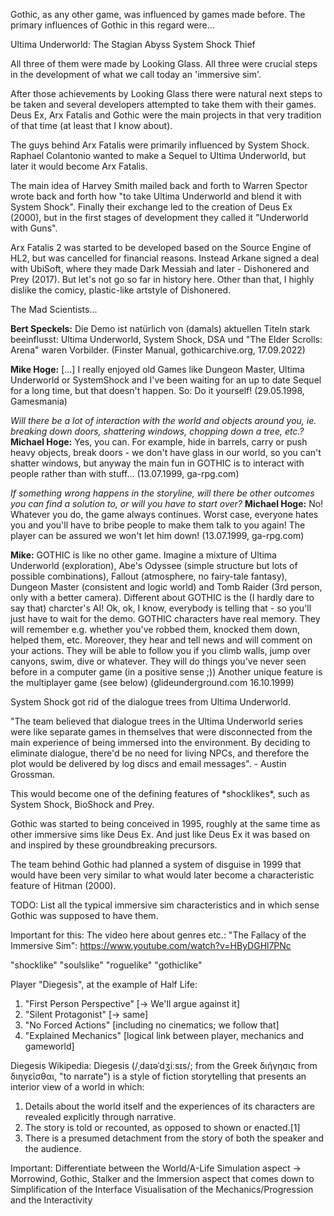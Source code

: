 Gothic, as any other game, was influenced by games made before.
The primary influences of Gothic in this regard were...

Ultima Underworld: The Stagian Abyss
System Shock
Thief

All three of them were made by Looking Glass.
All three were crucial steps in the development of
what we call today an 'immersive sim'. 

After those achievements by Looking Glass there were natural next steps to be taken and several developers attempted to take them with their games. Deus Ex, Arx Fatalis and Gothic were the main projects in that very tradition of that time (at least that I know about). 

The guys behind Arx Fatalis were primarily influenced by System Shock.
Raphael Colantonio wanted to make a Sequel to Ultima Underworld, but later it would become Arx Fatalis. 


The main idea of Harvey Smith mailed back and forth to Warren Spector wrote back and forth how "to take Ultima Underworld and blend it with System Shock". Finally their exchange led to the creation of Deus Ex (2000), but in the first stages of development they called it "Underworld with Guns". 


Arx Fatalis 2 was started to be developed based on the Source Engine of HL2, but was cancelled for financial reasons. Instead Arkane signed a deal with UbiSoft, where they made Dark Messiah and later - Dishonered and Prey (2017). But let's not go so far in history here. Other than that, I highly dislike the comicy, plastic-like artstyle of Dishonered. 


The Mad Scientists... 

**Bert Speckels:** Die Demo ist natürlich von (damals) aktuellen Titeln stark beeinflusst: Ultima
Underworld, System Shock, DSA und "The Elder Scrolls: Arena" waren
Vorbilder. (Finster Manual, gothicarchive.org, 17.09.2022)


**Mike Hoge:** [...] I really enjoyed old Games like Dungeon Master, Ultima Underworld or SystemShock and I've been waiting for an up to date Sequel for a long time, but that doesn't happen. So: Do it yourself! (29.05.1998, Gamesmania)


*Will there be a lot of interaction with the world and objects around you, ie. breaking down doors, shattering windows, chopping down a tree, etc.?*
**Michael Hoge:** Yes, you can. For example, hide in barrels, carry or push heavy objects, break doors - we don't have glass in our world, so you can't shatter windows, but anyway the main fun in GOTHIC is to interact with people rather than with stuff... (13.07.1999, ga-rpg.com)


*If something wrong happens in the storyline, will there be other outcomes you can find a solution to, or will you have to start over?*
**Michael Hoge:** No! Whatever you do, the game always continues. Worst case, everyone hates you and you'll have to bribe people to make them talk to you again! The player can be assured we won't let him down!
(13.07.1999, ga-rpg.com)


**Mike:** GOTHIC is like no other game. Imagine a mixture of Ultima Underworld (exploration), Abe's Odyssee (simple structure but lots of possible combinations), Fallout (atmosphere, no fairy-tale fantasy), Dungeon Master (consistent and logic world) and Tomb Raider (3rd person, only with a better camera). Different about GOTHIC is the (I hardly dare to say that) charcter's AI! Ok, ok, I know, everybody is telling that - so you'll just have to wait for the demo. GOTHIC characters have real memory. They will remember e.g. whether you've robbed them, knocked them down, helped them, etc. Moreover, they hear and tell news and will comment on your actions. They will be able to follow you if you climb walls, jump over canyons, swim, dive or whatever. They will do things you've never seen before in a computer game (in a positive sense ;)) Another unique feature is the multiplayer game (see below) (glideunderground.com 16.10.1999)



System Shock got rid of the dialogue trees from Ultima Underworld.

"The team believed that dialogue trees in the Ultima Underworld series were
like separate games in themselves that were disconnected from the main experience of being immersed into the environment. By deciding to eliminate dialogue, there'd be no need for living NPCs, and therefore the plot would be delivered by log discs and email messages". - Austin Grossman.

<p class="funfact">This would become one of the defining features of *shocklikes*, such as System Shock, BioShock and Prey.</p>



Gothic was started to being conceived in 1995, roughly at the same time
as other immersive sims like Deus Ex. And just like Deus Ex it was based on and inspired by these groundbreaking precursors.

The team behind Gothic had planned a system of disguise in 1999 that would have been very similar to what would later become a characteristic feature of Hitman (2000).


TODO: List all the typical immersive sim characteristics and in which sense Gothic was supposed to have them.









Important for this:
The video here about genres etc.:
"The Fallacy of the Immersive Sim":
https://www.youtube.com/watch?v=HByDGHl7PNc

"shocklike"
"soulslike"
"roguelike"
"gothiclike"

Player "Diegesis", at the example of Half Life:
1. "First Person Perspective" [-> We'll argue against it]
2. "Silent Protagonist" [-> same]
3. "No Forced Actions" [including no cinematics; we follow that]
4. "Explained Mechanics" [logical link between player, mechanics and gameworld]


Diegesis Wikipedia:
Diegesis (/ˌdaɪəˈdʒiːsɪs/; from the Greek διήγησις from διηγεῖσθαι, "to narrate") is a style of fiction storytelling that presents an interior view of a world in which:

1. Details about the world itself and the experiences of its characters are revealed explicitly through narrative.
2. The story is told or recounted, as opposed to shown or enacted.[1]
3. There is a presumed detachment from the story of both the speaker and the audience.



Important:
Differentiate between the 
World/A-Life Simulation aspect -> Morrowind, Gothic, Stalker
and the Immersion aspect that comes down to
Simplification of the Interface
Visualisation of the Mechanics/Progression
and the Interactivity

